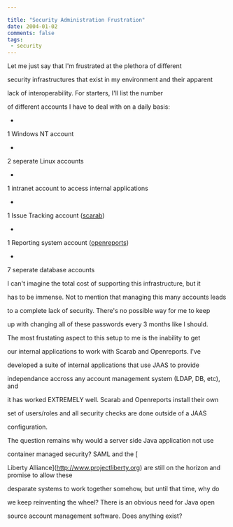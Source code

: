 ```yaml
---

title: "Security Administration Frustration"
date: 2004-01-02
comments: false
tags:
 - security
---
```




Let me just say that I'm frustrated at the plethora of different

security infrastructures that exist in my environment and their apparent

lack of interoperability. For starters, I'll list the number

of different accounts I have to deal with on a daily basis:


  -

1 Windows NT account

  -

2 seperate Linux accounts

  -

1 intranet account to access internal applications

  -

1 Issue Tracking account ([scarab](http://scarb.tigris.org))

  -

1 Reporting system account ([openreports](http://oreports.sf.net))

  -

7 seperate database accounts



I can't imagine the total cost of supporting this infrastructure, but it

has to be immense. Not to mention that managing this many accounts leads

to a complete lack of security. There's no possible way for me to keep

up with changing all of these passwords every 3 months like I should.



The most frustating aspect to this setup to me is the inability to get

our internal applications to work with Scarab and Openreports. I've

developed a suite of internal applications that use JAAS to provide

independance accross any account management system (LDAP, DB, etc), and

it has worked EXTREMELY well. Scarab and Openreports install their own

set of users/roles and all security checks are done outside of a JAAS

configuration.



The question remains why would a server side Java application not use

container managed security? SAML and the [

Liberty Alliance](http://www.projectliberty.org) are still on the horizon and promise to allow these

desparate systems to work together somehow, but until that time, why do

we keep reinventing the wheel? There is an obvious need for Java open

source account management software. Does anything exist?

